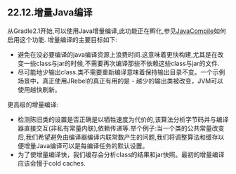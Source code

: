 ## 22.12.增量Java编译
从Gradle2.1开始,可以使用Java增量编译,此功能正在孵化,参见[JavaCompile](https://docs.gradle.org/current/dsl/org.gradle.api.tasks.compile.JavaCompile.html)如何启用这个功能. 增量编译的主要目标如下:
- 避免在没必要编译的java编译资源上浪费时间.这意味着更快构建,尤其是在改变一些class与jar的时候,不需要再次编译那些不依赖这些class与jar的文件.
- 尽可能地少输出class.类不需要重新编译意味着保持输出目录不变。一个示例场景中，真正使用JRebel的真正有用的是 - 越少的输出类被改变，JVM可以使用越快刷新。

更高级的增量编译:
- 检测陈旧类的设置是否正确是以牺牲速度为代价的,该算法分析字节码并与编译器直接交互(非私有常量内联),依赖传递等.举个例子:当一个类的公共常量改变后,我们希望避免由编译器编译内联常数产生的问题,我们将调整算法和缓存以便增量Java编译可以是每编译任务的默认设置。
- 为了使增量编译快，我们缓存会分析class的结果和jar快照。最初的增量编译应该会慢于cold caches.
